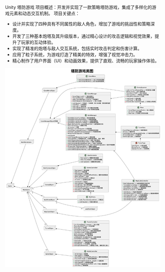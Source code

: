 Unity 塔防游戏 
项目概述：开发并实现了一款策略塔防游戏，集成了多样化的游戏元素和动态交互机制。
项目关键点：

- 设计并实现了四种具有不同属性的敌人角色，增加了游戏的挑战性和策略深度。
- 开发了三种基本炮塔及其升级版本，通过精心设计的攻击逻辑和视觉效果，提升了玩家的互动体验。 
- 实现了精准的炮塔与敌人交互系统，包括实时攻击判定和伤害计算。 
- 应用了粒子系统，为游戏打造了精美的特效，增强了视觉冲击力。
- 精心制作了用户界面（UI）和动画效果，提供了直观、流畅的玩家操作体验。



![ClassGraph](ClassGraph.png)